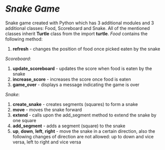 # *Snake Game*

Snake game created with Python which has 3 additional modules and 3 additional classes: Food, Scoreboard and Snake.
All of the mentioned classes inherit **Turtle** class from the import **turtle**.
*Food* contains the following method:
1. **refresh** - changes the position of food once picked eaten by the snake

*Scoreboard*:
1. **update_scoreboard** - updates the score when food is eaten by the snake
2. **increase_score** - increases the score once food is eaten
3. **game_over** - displays a message indicating the game is over

*Snake*:
1. **create_snake** - creates segments (squares) to form a snake
2. **move** - moves the snake forward
3. **extend** - calls upon the add_segment method to extend the snake by one square
4. **add_segment** - adds a segment (square) to the snake
5. **up**, **down**, **left**, **right** - move the snake in a certain direction, also the following changes of direction are not allowed: up to down and vice versa, left to right and vice versa

